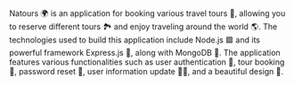 Natours 🌍 is an application for booking various travel tours 🛫, allowing you to reserve different tours 🏞️ and enjoy traveling around the world 🌎. The technologies used to build this application include Node.js 🟩 and its powerful framework Express.js 🚀, along with MongoDB 🍃. The application features various functionalities such as user authentication 🔐, tour booking 📅, password reset 🔄, user information update 🧑‍💻, and a beautiful design 🎨.
